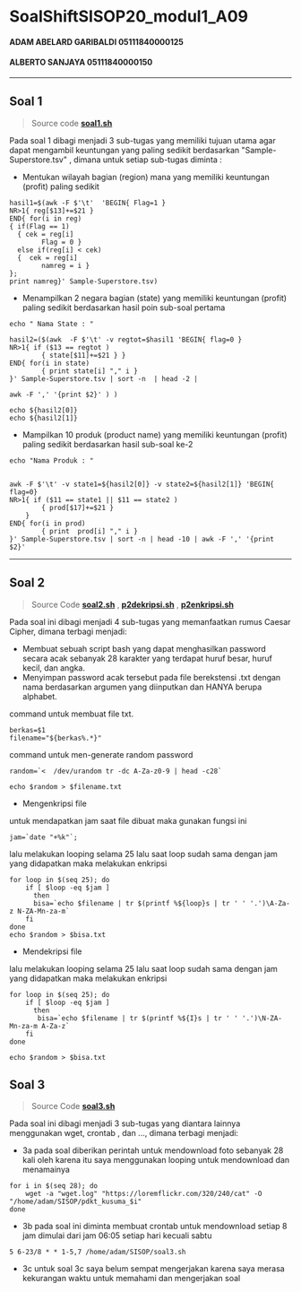 # SoalShiftSISOP20_modul1_A09
#### ADAM ABELARD GARIBALDI 05111840000125
#### ALBERTO SANJAYA 05111840000150
---

## Soal 1 
 > Source code 
 > **[soal1.sh](https://github.com/Alberto0150/SoalShiftSISOP20_modul1_A09/blob/master/Soal1/soal1.sh)**

Pada soal 1 dibagi menjadi 3 sub-tugas yang memiliki tujuan utama agar dapat mengambil keuntungan yang paling sedikit berdasarkan "Sample-Superstore.tsv" , dimana untuk setiap sub-tugas diminta :
* Mentukan wilayah bagian (region) mana yang memiliki keuntungan (profit) paling sedikit

```
hasil1=$(awk -F $'\t'  'BEGIN{ Flag=1 }
NR>1{ reg[$13]+=$21 }
END{ for(i in reg)
{ if(Flag == 1)
  { cek = reg[i]
        Flag = 0 }
  else if(reg[i] < cek)
  {  cek = reg[i]
        namreg = i }
};
print namreg}' Sample-Superstore.tsv)
```
* Menampilkan 2 negara bagian (state) yang memiliki keuntungan (profit) paling sedikit berdasarkan hasil poin sub-soal pertama

```
echo " Nama State : "

hasil2=($(awk  -F $'\t' -v regtot=$hasil1 'BEGIN{ flag=0 }
NR>1{ if ($13 == regtot )
        { state[$11]+=$21 } }
END{ for(i in state)
        { print state[i] "," i }
}' Sample-Superstore.tsv | sort -n  | head -2 |

awk -F ',' '{print $2}' ) )

echo ${hasil2[0]}
echo ${hasil2[1]}
```

* Mampilkan 10 produk (product name) yang memiliki keuntungan (profit) paling sedikit berdasarkan hasil sub-soal ke-2

```
echo "Nama Produk : "


awk -F $'\t' -v state1=${hasil2[0]} -v state2=${hasil2[1]} 'BEGIN{ flag=0}
NR>1{ if ($11 == state1 || $11 == state2 )
        { prod[$17]+=$21 }
    }
END{ for(i in prod)
        { print  prod[i] "," i }
}' Sample-Superstore.tsv | sort -n | head -10 | awk -F ',' '{print $2}'
```
---

## Soal 2
 > Source Code 
 > **[soal2.sh](https://github.com/Alberto0150/SoalShiftSISOP20_modul1_A09/blob/master/Soal2/Soal2.sh)** ,
 > **[p2dekripsi.sh](https://github.com/Alberto0150/SoalShiftSISOP20_modul1_A09/blob/master/Soal2/soal2_dekripsi.sh)** ,
 > **[p2enkripsi.sh](https://github.com/Alberto0150/SoalShiftSISOP20_modul1_A09/blob/master/Soal2/soal2_enkripsi.sh)**
 
Pada soal ini dibagi menjadi 4 sub-tugas yang memanfaatkan rumus Caesar Cipher, dimana terbagi menjadi:
* Membuat sebuah script bash yang dapat menghasilkan password secara acak sebanyak 28 karakter yang terdapat huruf besar, huruf kecil, dan angka.
* Menyimpan password acak tersebut pada file berekstensi .txt dengan nama berdasarkan argumen yang diinputkan dan HANYA berupa alphabet.
 
 command untuk membuat file txt.
 ```
 berkas=$1 
filename="${berkas%.*}"
```
command untuk men-generate random password
```
random=`<  /dev/urandom tr -dc A-Za-z0-9 | head -c28`
```
```
echo $random > $filename.txt
```

* Mengenkripsi file

untuk mendapatkan jam saat file dibuat maka gunakan fungsi ini
```
jam=`date "+%k"`;
```
lalu melakukan looping selama 25 lalu saat loop sudah sama dengan jam yang didapatkan maka melakukan enkripsi
```
for loop in $(seq 25); do
	if [ $loop -eq $jam ]
	  then
	  bisa=`echo $filename | tr $(printf %${loop}s | tr ' ' '.')\A-Za-z N-ZA-Mn-za-m`
	fi
done
echo $random > $bisa.txt
```
* Mendekripsi file

lalu melakukan looping selama 25 lalu saat loop sudah sama dengan jam yang didapatkan maka melakukan enkripsi
```
for loop in $(seq 25); do
	if [ $loop -eq $jam ]
	  then
	   bisa=`echo $filename | tr $(printf %${I}s | tr ' ' '.')\N-ZA-Mn-za-m A-Za-z`
	fi
done

echo $random > $bisa.txt
```

## Soal 3
> Source Code
> **[soal3.sh](https://github.com/Alberto0150/SoalShiftSISOP20_modul1_A09/blob/master/Soal3/Soal3.sh)**

Pada soal ini dibagi menjadi 3 sub-tugas yang diantara lainnya menggunakan wget, crontab , dan ..., dimana terbagi menjadi:

* 3a
pada soal diberikan perintah untuk mendownload foto sebanyak 28 kali oleh karena itu saya menggunakan looping untuk mendownload dan menamainya
```
for i in $(seq 28); do
	wget -a "wget.log" "https://loremflickr.com/320/240/cat" -O "/home/adam/SISOP/pdkt_kusuma_$i"
done
```

* 3b
pada soal ini diminta membuat crontab untuk mendownload setiap 8 jam dimulai dari jam 06:05 setiap hari kecuali sabtu
```
5 6-23/8 * * 1-5,7 /home/adam/SISOP/soal3.sh
```

* 3c
untuk soal 3c saya belum sempat mengerjakan karena saya merasa kekurangan waktu untuk memahami dan mengerjakan soal

